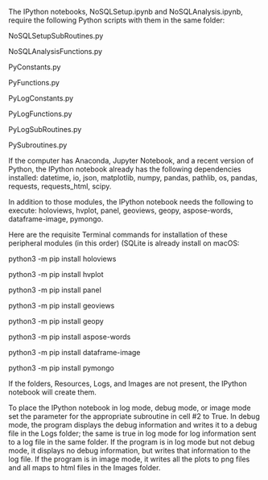 The IPython notebooks, NoSQLSetup.ipynb and NoSQLAnalysis.ipynb, require the following Python scripts with them in the same folder:

NoSQLSetupSubRoutines.py

NoSQLAnalysisFunctions.py

PyConstants.py

PyFunctions.py

PyLogConstants.py

PyLogFunctions.py

PyLogSubRoutines.py

PySubroutines.py

If the computer has Anaconda, Jupyter Notebook, and a recent version of Python, the IPython notebook already has the following dependencies installed: datetime, io, json, matplotlib, numpy, pandas, pathlib, os, pandas, requests, requests_html, scipy.

In addition to those modules, the IPython notebook needs the following to execute: holoviews, hvplot, panel, geoviews, geopy, aspose-words, dataframe-image, pymongo.

Here are the requisite Terminal commands for installation of these peripheral modules (in this order) (SQLite is already install on macOS:

python3 -m pip install holoviews

python3 -m pip install hvplot

python3 -m pip install panel

python3 -m pip install geoviews

python3 -m pip install geopy

python3 -m pip install aspose-words

python3 -m pip install dataframe-image

python3 -m pip install pymongo

If the folders, Resources, Logs, and Images are not present, the IPython notebook will create them.

To place the IPython notebook in log mode, debug mode, or image mode set the parameter for the appropriate subroutine in cell #2 to True. In debug mode, the program displays the debug information and writes it to a debug file in the Logs folder; the same is true in log mode for log information sent to a log file in the same folder. If the program is in log mode but not debug mode, it displays no debug information, but writes that information to the log file. If the program is in image mode, it writes all the plots to png files and all maps to html files in the Images folder.
